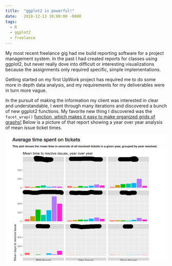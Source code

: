 ```yaml
---
title:  "ggplot2 is powerful!"
date:   2018-12-13 10:00:00 -0800
tags:
  - R
  - ggplot2
  - freelance
---
```


My most recent freelance gig had me build reporting software for a project management system. In the past I had created reports for classes using ggplot2, but never really dove into difficult or interesting visualizations because the assignments only required specific, simple implementations.

Getting started on my first UpWork project has required me to do some more in depth data analysis, and my requirements for my deliverables were in turn more vague.

In the pursuit of making the information my client was interested in clear and understandable, I went through many iterations and discovered a bunch of new ggplot2 functions. My favorite new thing I discovered was the `facet_wrap()` [function, which makes it easy to make organized grids of graphs!](https://plot.ly/ggplot2/facet_wrap/) Below is a picture of that report showing a year over year analysis of mean issue ticket times.

![YoYAnalysis](/assets/UpworkYoYAnalysis.png)
